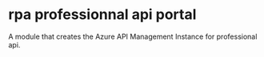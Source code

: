 # rpa professionnal api portal

A module that creates the Azure API Management Instance for professional api.


